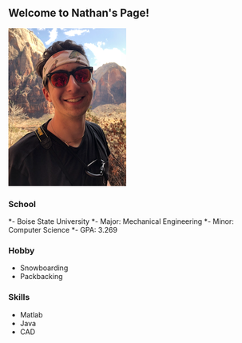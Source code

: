 ## Welcome to Nathan's Page!

![GitHub Logo](Nathan1.JPG)

### School
*- Boise State University
*- Major: Mechanical Engineering
*- Minor: Computer Science
*- GPA: 3.269


### Hobby

* Snowboarding
* Packbacking

### Skills

* Matlab
* Java
* CAD


